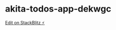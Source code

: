 # akita-todos-app-dekwgc

[Edit on StackBlitz ⚡️](https://stackblitz.com/edit/akita-todos-app-dekwgc)